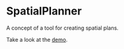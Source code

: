 # SpatialPlanner
A concept of a tool for creating spatial plans.

Take a look at the <a href="https://spatial-planner.herokuapp.com/">demo</a>.
